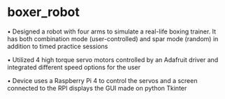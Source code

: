 # boxer_robot
•	Designed a robot with four arms to simulate a real-life boxing trainer. 
It has both combination mode (user-controlled) and spar mode (random) in addition to timed practice sessions

•	Utilized 4 high torque servo motors controlled by an Adafruit driver and integrated different speed options for the user

•	Device uses a Raspberry Pi 4 to control the servos and a screen connected to the RPI displays the GUI made on python Tkinter


